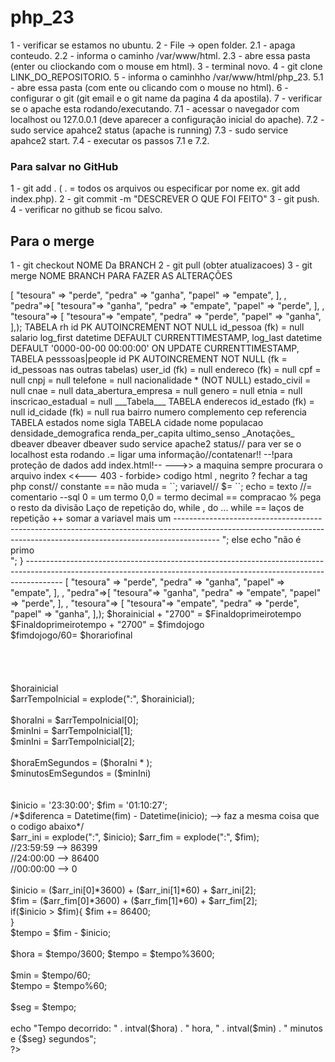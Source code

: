 # php_23
1 - verificar se estamos no ubuntu.
2 - File -> open folder.
2.1 - apaga conteudo.
2.2 - informa o caminho /var/www/html.
2.3 - abre essa pasta (enter ou cliockando com o mouse em html).
3 - terminal novo.
4 - git clone LINK_DO_REPOSITORIO.
5 - informa o caminhho /var/www/html/php_23.
5.1 - abre essa pasta (com ente ou clicando com o mouse no html).
6 - configurar o git (git email e o git name da pagina 4 da apostila).
7 - verificar se o apache esta rodando/executando.
7.1 - acessar o navegador com localhost ou 127.0.0.1 (deve aparecer a configuração inicial do apache).
7.2 - sudo service apahce2 status (apache is running)
7.3 - sudo service apahce2 start.
7.4 - executar os passos 7.1 e 7.2.
 
 
 
 
 ### Para salvar no GitHub 
 1 - git add . ( . = todos os arquivos ou especificar por nome ex. git add index.php).
 2 - git commit -m  "DESCREVER O QUE FOI FEITO"
 3 - git push.
 4 - verificar no github se ficou salvo.



 ## Para o merge 
 1 - git checkout NOME Da BRANCH
 2 - git pull (obter atualizacoes)
 3 - git merge NOME BRANCH PARA FAZER AS ALTERAÇÕES 
 
 
 <?php 
$possibilidades = array("papel"=>[
    "tesoura" => "perde",
    "pedra" => "ganha",
    "papel" => "empate",
],
    
    , "pedra"=>[
        "tesoura"=> "ganha",
        "pedra" => "empate",
        "papel" => "perde",

    ],
    
    , "tesoura"=> [
    
    "tesoura"=> "empate",
    "pedra" => "perde",
    "papel" => "ganha",

],);
 
 
TABELA rh
id PK AUTOINCREMENT NOT NULL
    id_pessoa (fk) = null
    salario
log_first datetime DEFAULT CURRENTTIMESTAMP,
log_last datetime DEFAULT '0000-00-00 00:00:00' ON UPDATE CURRENTTIMESTAMP,





TABELA pesssoas|people 
id PK AUTOINCREMENT NOT NULL (fk = id_pessoas nas outras tabelas)
user_id (fk) = null
endereco (fk) = null
cpf = null
cnpj = null
telefone = null
nacionalidade * (NOT NULL)
estado_civil = null
cnae = null
data_abertura_empresa = null
genero = null
etnia = null
inscricao_estadual = null



___Tabela___



TABELA enderecos
id_estado (fk) = null
id_cidade (fk) = null
rua
bairro
numero



complemento
cep
referencia



TABELA estados
nome
sigla





TABELA cidade 
nome
populacao
densidade_demografica
renda_per_capita
ultimo_senso


 _Anotações_
 dbeaver
 dbeaver
 dbeaver
 sudo service apache2 status// para ver se o localhost esta rodando
 
 
 .= ligar uma informação//contatenar!!
 
 
 
 <?php = misturar php com hmtl
 
 
<br>                             --!para proteção de dados add index.html!--
                                   
                             
                             
                          --->> a maquina sempre procurara o arquivo index <<---
                       
                       
                       
403 - forbide> codigo html
</b> , negrito


<? __ Abrir php// >? fechar a tag php

const// constante == não muda = ``;

variavel// $= ``;

echo = texto 
//= comentario 
--sql
0 = um termo 
0,0 = termo decimal 
== compracao
% pega o resto da divisão 

Laço de repetição
do, while , do ... while == laços de repetição
++ somar a variavel mais um

-----------------------------------------------------------------------------------------------------------------------------------------------------------------------
<?php



function primeCheck($number){
    if ($number == 1)
    return 0;
    for ($i = 2; $i <= $number/2; $i++){
        if ($number % $i == 0)
            return 0;
    }
    return 1;
}
for($number =1; $number <= 10; $number++)
{
    $flag = primeCheck($number);
if ($flag == 1)
    echo " é primo <br>";
else
    echo "não é primo <br>";
  }

---------------------------------------------------------------------------------------------------------------------------------------------------------------------

<?php 
$possibilidades = array("papel"=>[
    "tesoura" => "perde",
    "pedra" => "ganha",
    "papel" => "empate",
],
    
    , "pedra"=>[
        "tesoura"=> "ganha",
        "pedra" => "empate",
        "papel" => "perde",

    ],
    
    , "tesoura"=> [
    
    "tesoura"=> "empate",
    "pedra" => "perde",
    "papel" => "ganha",

],);

<?php
  for($i =1; $i < 20; $i++){
  echo "O Valor de I = ".$id;
}
?>
<?php 
$horarioinicial:
<br>
$horainicial + "2700" = $Finaldoprimeirotempo <br>
$Finaldoprimeirotempo + "2700" = $fimdojogo<br>
$fimdojogo/60= $horariofinal<br>
<br>
<br>
<br>
<br>
$horainicial<br>
$arrTempoInicial = explode(":", $horainicial);<br>
<br>
$horaIni = $arrTempoInicial[0];<br>
$minIni = $arrTempoInicial[1];<br>
$minIni = $arrTempoInicial[2];<br>
<br>
$horaEmSegundos = ($horaIni * );<br>
$minutosEmSegundos = ($minIni)<br>
<br>
<br>
<?php
<br>
$inicio = '23:30:00';
$fim = '01:10:27';
<br>
/*$diferenca = Datetime(fim) - Datetime(inicio); --> faz a mesma coisa que o codigo abaixo*/
<br>
$arr_ini = explode(":", $inicio);
$arr_fim = explode(":", $fim);
<br>
//23:59:59 --> 86399<br>
//24:00:00 --> 86400<br>
//00:00:00 --> 0<br>
<br>
$inicio = ($arr_ini[0]*3600) + ($arr_ini[1]*60) + $arr_ini[2];
<br>
$fim = ($arr_fim[0]*3600) + ($arr_fim[1]*60) + $arr_fim[2];
<br>
if($inicio > $fim){
    $fim += 86400;<br>
}
<br>
$tempo = $fim - $inicio;<br>
<br>
$hora = $tempo/3600;
$tempo = $tempo%3600;<br>
<br>
$min = $tempo/60;<br>
$tempo = $tempo%60;<br>
<br>
$seg = $tempo;<br>
<br>
echo "Tempo decorrido: " . intval($hora) . " hora, " . intval($min) . " minutos e {$seg} segundos";<br>
?>
